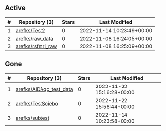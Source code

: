 ## Active
| # | Repository (3) | Stars | Last Modified |
| --- | --- | --- | --- |
| 1 | [arefks/Test2](https://gin.g-node.org/arefks/Test2) | 0 | 2022-11-14 10:23:49+00:00 |
| 2 | [arefks/raw_data](https://gin.g-node.org/arefks/raw_data) | 0 | 2022-11-08 16:24:05+00:00 |
| 3 | [arefks/rsfmri_raw](https://gin.g-node.org/arefks/rsfmri_raw) | 0 | 2022-11-08 16:25:09+00:00 |

## Gone
| # | Repository (3) | Stars | Last Modified |
| --- | --- | --- | --- |
| 1 | [arefks/AIDAqc_test_data](https://gin.g-node.org/arefks/AIDAqc_test_data) | 0 | 2022-11-22 15:16:28+00:00 |
| 2 | [arefks/TestSciebo](https://gin.g-node.org/arefks/TestSciebo) | 0 | 2022-11-22 15:56:44+00:00 |
| 3 | [arefks/subtest](https://gin.g-node.org/arefks/subtest) | 0 | 2022-11-14 10:23:58+00:00 |
